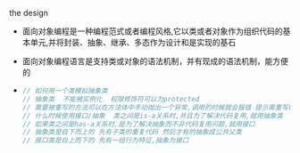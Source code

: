 the design



- 面向对象编程是一种编程范式或者编程风格,它以类或者对象作为组织代码的基本单元,并将封装、抽象、继承、多态作为设计和是实现的基石

- 面向对象编程语言是支持类或对象的语法机制，并有现成的语法机制，能方便的

- ```java
  // 如何用一个类模拟抽象类
  // 抽象类  不能被实例化  权限修饰符可以为protected
  // 需要被重写的方法可以在方法体中手动抛出一个异常,调用的时候就会报错 提示需重写("实现")
  // 什么时候使用接口/抽象  类之间是is-a关系时,并且为了解决代码复用,就用抽象类
  // 如果类之间是has-a关系时,是为了解决抽象而不非代码复用问题,就用接口
  // 抽象类是自下而上的 先有子类的重复代码 然后才有的抽象成公共父类
  // 接口类是自上而下的 先有一组行为特征,抽象为接口
  ```





